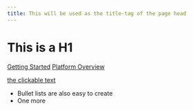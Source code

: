 ```yaml
---
title: This will be used as the title-tag of the page head
---
```

# This is a H1

[Getting Started](/platform/getting_started.html)
[Platform Overview](/platform/platform_overview.html)

[the clickable text](http://xlson.com/)

* Bullet lists are also easy to create
* One more
